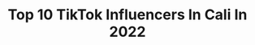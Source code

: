 ---
title: Top 10 TikTok Influencers In Cali In 2022
description: >-
  Find top TikTok influencers in Cali in 2022. Most popular hashtags: #fyp #foryou #colombia #viral.
platform: TikTok
hits: 70
text_top: Discover the top-rated TikTok influencers on inBeat.
text_bottom: inBeat aggregates 70 TikTok influencers like this in Cali, Colombia for you to connect with.
profiles:
  - username: "juanpatetrae"
    fullname: >-
      Juanpatetrae 🔪
    bio: >-
      Chef 👨‍🍳 23 años Cali 🇨🇴 Sígueme en Instagram: @juanpatetrae 🔥
    location: "Colombia"
    followers: 81500
    engagement: 1958
    commentsToLikes: 0.032923
    id: ck9e1mykdbg5k0j78aknue4ek
    verified: false
    hashtags: "#xyzbca, #parati, #foryou, #fyp"
  - username: "yeyoo22"
    fullname: >-
      Diego
    bio: >-
      Cúcuta♥️🖤Colombia🇨🇴🇦🇴 22 años en Cali Ve🇳🇬 50K?
    location: "Colombia"
    followers: 38700
    engagement: 1537
    commentsToLikes: 0.065794
    id: ckbvwhxliu9nz0j23t5rsc40u
    verified: false
    hashtags: "#colombia, #paratiii, #cali, #comoquierestu"
  - username: "drcristiandiaz"
    fullname: >-
      Ortodoncia CristianD
    bio: >-
      Clínica de ortodoncia y odontologia estética en Cali. Para más info aquí 👇👇👇
    location: "Colombia"
    followers: 64800
    engagement: 718
    commentsToLikes: 0.026362
    id: ckcpsse9nn7m20j23sg3wtx5s
    verified: false
    hashtags: "#brackets, #fyp, #orthodontics, #odontologo"
  - username: "valenquinteroo"
    fullname: >-
      Q U E E N 👸🏻
    bio: >-
      Cali/co insta:valentinaquinteroo 16 años👸🏻
    location: "Colombia"
    followers: 352200
    engagement: 1737
    commentsToLikes: 0.009642
    id: ckb9b5wznx1an0j23km9xb0dg
    verified: false
    hashtags: "#tiktok, #look, #new, #viral"
  - username: "dieg0salsa"
    fullname: >-
      dieg0salsa
    bio: >-
      ⓒⓞⓝ 🅓'🅢🅐🅛🅢🅐🅐 ⚡️ Cali - colombia 🇨🇴
    location: "Colombia"
    followers: 12500
    engagement: 1228
    commentsToLikes: 0.013147
    id: ckd0so87liz7y0j23s9pfk6qd
    verified: false
    hashtags: "#medellin, #tulua, #colombia, #salsa"
  - username: "jeirymusic"
    fullname: >-
      jeirymusic
    bio: >-
      Colombiano 🇨🇴 📍de Cali ve
    location: "Colombia"
    followers: 45500
    engagement: 1174
    commentsToLikes: 0.027093
    id: ckbfhnkw8d9ty0j23e2ar1zex
    verified: false
    hashtags: "#foryou, #parati, #parat, #fyp"
  - username: "cristy_munoz_"
    fullname: >-
      Cristy Munoz
    bio: >-
      Sigueme en Instagram: @cristy_munoz_ y te mando un saludito 🤍Cali - Colombia🤍
    location: "Colombia"
    followers: 151300
    engagement: 1778
    commentsToLikes: 0.008884
    id: ckbaeqix76xte0j237k56hdv2
    verified: false
    hashtags: "#foryou, #fyp, #new, #trend"
  - username: "dnando_687"
    fullname: >-
      Diego Fernando Vidal
    bio: >-
      Bailarín y Coreógrafo Profesional Cali 🇨🇴 50k 🔒 IG: @dnando_687 🔝
    location: "Colombia"
    followers: 48300
    engagement: 544
    commentsToLikes: 0.014907
    id: ckb9pystylhai0j23cip3840o
    verified: false
    hashtags: "#fyp, #makeitviral, #foryou, #salsa"
  - username: "sebasztnna"
    fullname: >-
      Joan Sebastian Lugo
    bio: >-
      INSTAGRAM: @livewithzatanna Drag queen 👑 Andrógino 🥰 Love wins🌈 Cali/CO
    location: "Colombia"
    followers: 16800
    engagement: 945
    commentsToLikes: 0.022699
    id: ckb9b5xjwx1eb0j232hlpqhr3
    verified: false
    hashtags: "#mexico, #usa, #gay, #boy"
  - username: "elprimocanson"
    fullname: >-
      Colemman Ryan
    bio: >-
      🎬Elprimocanson -Joder La vida🤡 🏡 Cali-Colombia / Canarias🌴 /España🏖
    location: "Colombia"
    followers: 20400
    engagement: 912
    commentsToLikes: 0.020792
    id: ckbf46d67sgoa0j23e4j8iabk
    verified: false
    hashtags: "#mexicocheck, #tiktok, #aprendeentiktok, #chagelle"
---